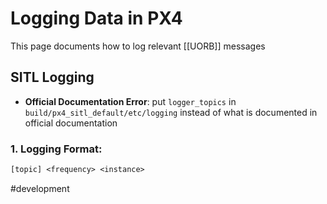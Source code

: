 # Logging Data in PX4

This page documents how to log relevant [[UORB]] messages

## SITL Logging
- **Official Documentation Error**: put `logger_topics` in `build/px4_sitl_default/etc/logging` instead of what is documented in official documentation

### 1. Logging Format:
```txt
[topic] <frequency> <instance> 
```

#development 